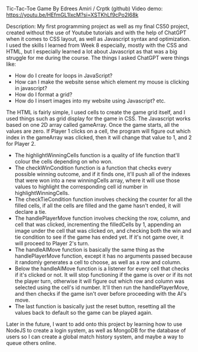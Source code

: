 Tic-Tac-Toe Game By Edrees Amiri / Crptk (github)
Video demo: https://youtu.be/HEfmGL1IxcM?si=XSTKhLf9cPo2I68k

Description: My first programming project as well as my final CS50 project, created without the use of Youtube tutorials and with the help of ChatGPT when it comes to CSS layout, as well as Javascript syntax and optimization.
I used the skills I learned from Week 8 especially, mostly with the CSS and HTML, but I especially learned a lot about Javascript as that was a big struggle for me during the course.
The things I asked ChatGPT were things like:
- How do I create for loops in JavaScript?
- How can I make the website sense which element my mouse is clicking in javascript?
- How do I format a grid?
- How do I insert images into my website using Javascript?
etc.

The HTML is fairly simple, I used cells to create the game grid itself, and I used things such as grid display for the game in CSS.
The Javascript works based on one 2D array called gameArray. Once the game starts, all the values are zero. If Player 1 clicks on a cell, the program will figure out which index in the gameArray was clicked,
then it will change that value to 1, and 2 for Player 2.

- The highlightWinningCells function is a quality of life function that'll colour the cells depending on who won.
- The checkWinCondition function is a function that checks every possible winning outcome, and if it finds one, it'll push all of the indexes that were won into a new winningCells array, where it will use those
 values to highlight the corresponding cell id number in highlightWinningCells.
- The checkTieCondition function involves checking the counter for all the filled cells, if all the cells are filled and the game hasn't ended, it will declare a tie.
- The handlePlayerMove function involves checking the row, column, and cell that was clicked, incrementing the filledCells by 1, appending an image under the cell that was clicked on, and checking both
 the win and tie condition to see if the game has ended yet. If it's not game over, it will proceed to Player 2's turn.
- The handleAIMove function is basically the same thing as the handlePlayerMove function, except it has no arguments passed because it randomly generates a cell to choose, as well as a row and column.
- Below the handleAIMove function is a listener for every cell that checks if it's clicked or not. It will stop functioning if the game is over or if its not the player turn, otherwise it will figure
 out which row and column was selected using the cell's id number. It'll then run the handlePlayerMove, and then checks if the game isn't over before proceeding with the AI's move.
- The last function is basically just the reset button, resetting all the values back to default so the game can be played again.

Later in the future, I want to add onto this project by learning how to use NodeJS to create a login system, as well as MongoDB for the database of users so I can create a global match history system, and maybe
a way to queue others online.
